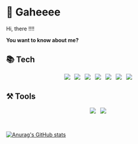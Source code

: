 <!--![header](https://capsule-render.vercel.app/api?type=slice&color=auto&height=300&section=header&text=sooojinshin&fontSize=80)<br>-->
# 🤠 Gaheeee
Hi, there !!!! 

**You want to know about me?**

## 📚 Tech
<p align="center">
<img src="https://img.shields.io/badge/Java-007396?style=flat&logo=OpenJDK&logoColor=white"/> &nbsp
<img src="https://img.shields.io/badge/oracle-F80000?style==flat-square&logo=oracle&logoColor=white"> &nbsp
<img src="https://img.shields.io/badge/html5-E34F26?style==flat-squaree&logo=html5&logoColor=white"> &nbsp
<img src="https://img.shields.io/badge/css3-1572B6?style==flat-square&logo=css3&logoColor=white"> &nbsp
<img src="https://img.shields.io/badge/javascript-F7DF1E?style==flat-square&logo=javascript&logoColor=white"> &nbsp
<img src="https://img.shields.io/badge/springboot-6DB33F?style=flat-square&logo=springboot&logoColor=white"/></a> &nbsp
<img src="https://img.shields.io/badge/MyBatis-E34F26?style=flat-square&logo=MyBatis&logoColor=white"/></a> &nbsp


 </p>

## ⚒️ Tools
<p align="center">
<img src="https://img.shields.io/badge/eclipse-2C2255?style=flat-square&logo=eclipse ide&logoColor=white"/></a> &nbsp
<img src="https://img.shields.io/badge/visual studio-007ACC?style=flat-square&logo=visual studio code&logoColor=white"/></a> &nbsp
 </p>

<br/>


[![Anurag's GitHub stats](https://github-readme-stats.vercel.app/api?username=gahee3839)](https://github.com/sooojinshin/github-readme-stats)
<!--[![Solved.ac 프로필](http://mazassumnida.wtf/api/v2/generate_badge?boj=wls3147)](https://solved.ac/wls3147)-->

<!--
**sooojinshin/sooojinshin** is a ✨ _special_ ✨ repository because its `README.md` (this file) appears on your GitHub profile.

Here are some ideas to get you started:

- 🔭 I’m currently working on ...
- 🌱 I’m currently learning full stack development
- 👯 I’m looking to collaborate on ...
- 🤔 I’m looking for help with ...
- 💬 Ask me about ...
- 📫 How to reach me: ...
- 😄 Pronouns: ...
- ⚡ Fun fact: ...
-->
